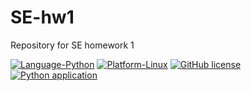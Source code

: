 # SE-hw1
Repository for SE homework 1


[![Language-Python](https://img.shields.io/badge/Python-3776AB?style=for-the-badge&logo=python&logoColor=white)](https://www.python.org/)
[![Platform-Linux](https://img.shields.io/badge/Linux-FCC624?style=for-the-badge&logo=linux&logoColor=black)](https://www.linux.org/)
[![GitHub license](https://img.shields.io/github/license/SE-vrs-organization/SE-hw1)](https://github.com/SE-vrs-organization/SE-hw1/blob/main/LICENSE)
[![Python application](https://github.com/SoftwareEngineeringNCSU101/HW1/actions/workflows/python-test.yml/badge.svg)](https://github.com/SoftwareEngineeringNCSU101/HW1/actions/workflows/python-test.yml)
